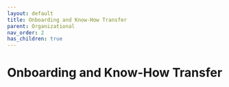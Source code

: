 ```yaml
---
layout: default
title: Onboarding and Know-How Transfer
parent: Organizational
nav_order: 2
has_children: true
---
```

# Onboarding and Know-How Transfer